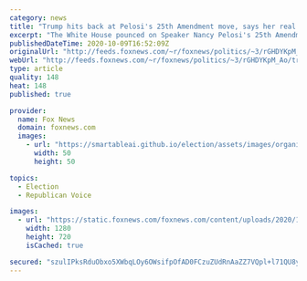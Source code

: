 ```yaml
---
category: news
title: "Trump hits back at Pelosi's 25th Amendment move, says her real target is 'Sleepy Joe'"
excerpt: "The White House pounced on Speaker Nancy Pelosi's 25th Amendment talk Friday, hitting her for her own mental fitness for office and also suggesting she was trying to target Democrat Joe Biden."
publishedDateTime: 2020-10-09T16:52:09Z
originalUrl: "http://feeds.foxnews.com/~r/foxnews/politics/~3/rGHDYKpM_Ao/trump-pelosis-25th-amendment-move-dem-target-really-sleepy-joe"
webUrl: "http://feeds.foxnews.com/~r/foxnews/politics/~3/rGHDYKpM_Ao/trump-pelosis-25th-amendment-move-dem-target-really-sleepy-joe"
type: article
quality: 148
heat: 148
published: true

provider:
  name: Fox News
  domain: foxnews.com
  images:
    - url: "https://smartableai.github.io/election/assets/images/organizations/foxnews.com-50x50.jpg"
      width: 50
      height: 50

topics:
  - Election
  - Republican Voice

images:
  - url: "https://static.foxnews.com/foxnews.com/content/uploads/2020/10/AP20166815809777.jpg"
    width: 1280
    height: 720
    isCached: true

secured: "szulIPksRduObxo5XWbqLOy6OWsifpOfAD0FCzuZUdRnAaZZ7VQpl+l71QU8yW9+P6r+Je/5LoJpGrqmUyt2HK4L+WWdrgwnyVfV90hNo9N0hDReO3H8yX2S4Ghgv6tLFEzJm9O98XFFl+QY03cUsZpJVaButrOWm2YXibHHa+K4Gba8+NoOZ1/TGflFHlLbmVk3GCUQlXiRICtjoQwpdghQhRZMgKthH43Lod5AHLgBr6bGCM4QezbwJMwk/LJNkvlC5fwmPXgGUJYbrO34FvFKlfNhIlpDyTX4SqD+s6KYuimW42a95VCSHSylx2saXP/0ZwA/68OM8QyU6ol+f31Zb1rD5VWv7VWU5XMU9cA=;VxkguwArC68x29ahcN7KCQ=="
---
```


